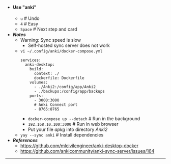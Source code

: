 - #### Use "anki"
    - `u` # Undo
    - `4` # Easy
    - `Space` # Next step and card
- ***Notes***
    - Warning: Sync speed is slow
        - Self-hosted sync server does not work
    - `vi ~/.config/anki/docker-compose.yml`
      ```
      services:
        anki-desktop:
          build:
            context: ./
            dockerfile: Dockerfile
          volumes:
            - ./Anki2:/config/app/Anki2
            - ./backups:/config/app/backups
          ports:
            - 3000:3000
            # Anki Connect port
            - 8765:8765
      ```
        - `docker-compose up --detach` # Run in the background
        - `192.168.10.100:3000` # Run in web browser
        - Put your file *apkg* into directory *Anki2*
    - `yay --sync anki` # Install dependencies
- ***References***
    - https://github.com/mlcivilengineer/anki-desktop-docker
    - https://github.com/ankicommunity/anki-sync-server/issues/164
- ---
